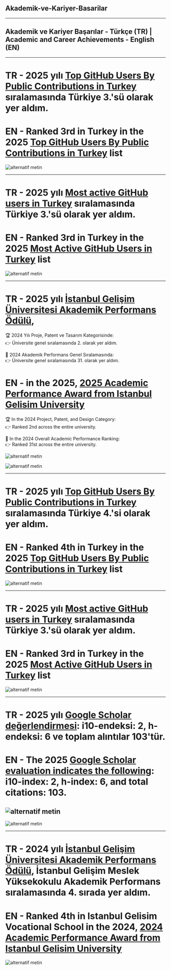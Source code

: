 ## Akademik-ve-Kariyer-Basarilar 

---

## Akademik ve Kariyer Başarılar - Türkçe (TR) | Academic and Career Achievements - English (EN)

---

# TR - 2025 yılı [Top GitHub Users By Public Contributions in Turkey](https://github.com/gayanvoice/top-github-users/blob/main/markdown/public_contributions/turkey.md) sıralamasında Türkiye 3.'sü olarak yer aldım.   
# EN - Ranked 3rd in Turkey in the 2025 [Top GitHub Users By Public Contributions in Turkey](https://github.com/gayanvoice/top-github-users/blob/main/markdown/public_contributions/turkey.md) list        

![alternatif metin](https://github.com/acetinkaya/Akademik-ve-Kariyer-Basarilar/blob/main/2025-1.png)

---

# TR - 2025 yılı [Most active GitHub users in Turkey](https://committers.top/turkey ) sıralamasında Türkiye 3.'sü olarak yer aldım.
# EN - Ranked 3rd in Turkey in the 2025 [Most Active GitHub Users in Turkey](https://committers.top/turkey) list

![alternatif metin](https://github.com/acetinkaya/Akademik-ve-Kariyer-Basarilar/blob/main/2025-2.png)

---

# TR - 2025 yılı [İstanbul Gelişim Üniversitesi Akademik Performans Ödülü](https://gelisim.edu.tr/tr/gelisim-haber-istanbul-gelisim-universitesi-nde-akademik-performans-odulleri-sahiplerini-buldu), 

🏆 2024 Yılı Proje, Patent ve Tasarım Kategorisinde:    
👉 Üniversite genel sıralamasında 2. olarak yer aldım.    

🏅 2024 Akademik Performans Genel Sıralamasında:   
👉 Üniversite genel sıralamasında 31. olarak yer aldım.   

# EN - in the 2025, [2025 Academic Performance Award from Istanbul Gelisim University](https://gelisim.edu.tr/en/gelisim-news-academic-performance-awards-find-its-owners-at-istanbul-gelisim-university)

🏆 In the 2024 Project, Patent, and Design Category:   
👉 Ranked 2nd across the entire university.   

🏅 In the 2024 Overall Academic Performance Ranking:   
👉 Ranked 31st across the entire university.   

![alternatif metin](https://github.com/acetinkaya/Akademik-ve-Kariyer-Basarilar/blob/main/2025sertifika-2.jpg)

![alternatif metin](https://github.com/acetinkaya/Akademik-ve-Kariyer-Basarilar/blob/main/2025sertifika-1.jpg)

---

# TR - 2025 yılı [Top GitHub Users By Public Contributions in Turkey](https://github.com/gayanvoice/top-github-users/blob/main/markdown/public_contributions/turkey.md) sıralamasında Türkiye 4.'si olarak yer aldım.
# EN - Ranked 4th in Turkey in the 2025 [Top GitHub Users By Public Contributions in Turkey](https://github.com/gayanvoice/top-github-users/blob/main/markdown/public_contributions/turkey.md) list      

![alternatif metin](https://github.com/acetinkaya/Akademik-ve-Kariyer-Basarilar/blob/main/GitHubTopUsers.jpeg)

---

# TR - 2025 yılı [Most active GitHub users in Turkey](https://committers.top/turkey ) sıralamasında Türkiye 3.'sü olarak yer aldım.
# EN - Ranked 3rd in Turkey in the 2025 [Most Active GitHub Users in Turkey](https://committers.top/turkey) list

![alternatif metin](https://github.com/acetinkaya/Akademik-ve-Kariyer-Basarilar/blob/main/MostActiveGithub.jpeg)

---

# TR - 2025 yılı [Google Scholar değerlendirmesi](https://scholar.google.com/citations?user=XSEW-NcAAAAJ): i10-endeksi: 2, h-endeksi: 6 ve toplam alıntılar	103'tür. 
# EN - The 2025 [Google Scholar evaluation indicates the following](https://scholar.google.com/citations?user=XSEW-NcAAAAJ): i10-index: 2, h-index: 6, and total citations: 103.

![alternatif metin](https://github.com/acetinkaya/Akademik-ve-Kariyer-Basarilar/blob/main/GoogleScholar100.png)
-

![alternatif metin](https://github.com/acetinkaya/Akademik-ve-Kariyer-Basarilar/blob/main/GoogleScholar_Alicetinkaya4.png) 

---

# TR - 2024 yılı [İstanbul Gelişim Üniversitesi Akademik Performans Ödülü](https://gelisim.edu.tr/tr/gelisim-haber-akademik-performans-odulleri-sahiplerini-buldu-igunun-ilk-5i-aciklandi ), İstanbul Gelişim Meslek Yüksekokulu Akademik Performans sıralamasında 4. sırada yer aldım.
# EN - Ranked 4th in Istanbul Gelisim Vocational School in the 2024, [2024 Academic Performance Award from Istanbul Gelisim University](https://gelisim.edu.tr/en/gelisim-news-academic-performance-awards-found-their-winners-igus-top-5-has-been-announced)

![alternatif metin](https://github.com/acetinkaya/Akademik-ve-Kariyer-Basarilar/blob/main/igu-myo-4.jpeg)
